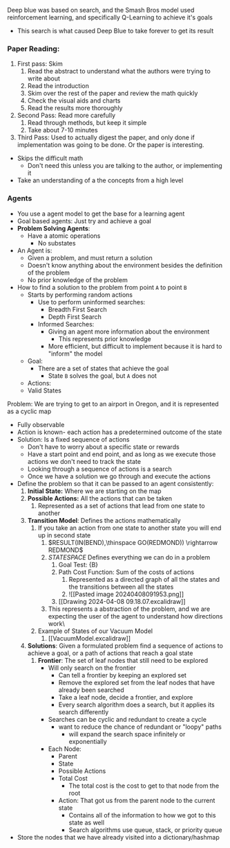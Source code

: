 Deep blue was based on search, and the Smash Bros model used reinforcement learning, and specifically Q-Learning to achieve it's goals
* This search is what caused Deep Blue to take forever to get its result

### Paper Reading: 
1. First pass: Skim
	1. Read the abstract to understand what the authors were trying to write about
	2. Read the introduction
	3. Skim over the rest of the paper and review the math quickly
	4. Check the visual aids and charts
	5. Read the results more thoroughly
2. Second Pass: Read more carefully
	1. Read through methods, but keep it simple
	2. Take about 7-10 minutes
3. Third Pass: Used to actually digest the paper, and only done if implementation was going to be done. Or the paper is interesting.

* Skips the difficult math
	* Don't need this unless you are talking to the author, or implementing it
* Take an understanding of a the concepts from a high level

### Agents
* You use a agent model to get the base for a learning agent
* Goal based agents: Just try and achieve a goal
* **Problem Solving Agents**: 
	* Have a atomic operations
		* No substates
* An Agent is:
	*  Given a problem, and must return a solution
	* Doesn't know anything about the environment besides the definition of the problem
	* No prior knowledge of the problem
* How to find a solution to the problem from point `A` to point `B`
	* Starts by performing random actions
		* Use to perform uninformed searches:
			* Breadth First Search
			* Depth First Search
		* Informed Searches:
			* Giving an agent more information about the environment
				* This represents prior knowledge
			* More efficient, but difficult to implement because it is hard to "inform" the model
	* Goal:
		* There are a set of states that achieve the goal
			* State `B` solves the goal, but `A` does not
	* Actions:
	* Valid States

Problem: We are trying to get to an airport in Oregon, and it is represented as a cyclic map
* Fully observable
* Action is known- each action has a predetermined outcome of the state
* Solution: Is a fixed sequence of actions
	* Don't have to worry about a specific state or rewards
	* Have a start point and end point, and as long as we execute those actions we don't need to track the state
	* Looking through a sequence of actions is a search
	* Once we have a solution we go through and execute the actions
* Define the problem so that it can be passed to an agent consistently:
	1. **Initial State:** Where we are starting on the map
	2. **Possible Actions:** All the actions that can be taken
		1. Represented as a set of actions that lead from one state to another
	3. **Transition Model**: Defines the actions mathematically
		1. If you take an action from one state to another state you will end up in second state
			1. $RESULT(IN(BEND),\thinspace GO(REDMOND)) \rightarrow REDMOND$
			2. $STATESPACE$ Defines everything we can do in a problem
				1. Goal Test: {B}
				2. Path Cost Function: Sum of the costs of actions
					1. Represented as a directed graph of all the states and the transitions between all the states
					2. ![[Pasted image 20240408091953.png]]
				5. [[Drawing 2024-04-08 09.18.07.excalidraw]]
			3. This represents a abstraction of the problem, and we are expecting the user of the agent to understand how directions work\
		2. Example of States of our Vacuum Model
			1. [[VacuumModel.excalidraw]]
	4. **Solutions**: Given a formulated problem find a sequence of actions to achieve a goal, or a path of actions that reach a goal state
		1. **Frontier**: The set of leaf nodes that still need to be explored
			*  Will only search on the frontier
				* Can tell a frontier by keeping an explored set
				* Remove the explored set from the leaf nodes that have already been searched
				* Take a leaf node, decide a frontier, and explore
				* Every search algorithm does a search, but it applies its search differently
			* Searches can be cyclic and redundant to create a cycle
				* want to reduce the chance of redundant or "loopy" paths
					* will expand the search space infinitely or exponentially
			* Each Node: 
				* Parent
				* State
				* Possible Actions
				* Total Cost
					* The total cost is the cost to get to that node from the root
				* Action: That got us from the parent node to the current state
					* Contains all of the information to how we got to this state as well
					* Search algorithms use queue, stack, or priority queue
* Store the nodes that we have already visited into a dictionary/hashmap
				  
				